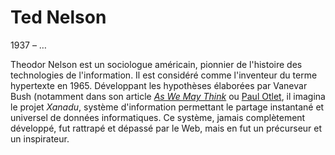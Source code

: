 # Ted Nelson

1937 – …

Theodor Nelson est un sociologue américain, pionnier de l'histoire des technologies de l'information. Il est considéré comme l'inventeur du terme hypertexte en 1965. Développant les hypothèses élaborées par Vanevar Bush (notamment dans son article *[As We May Think](http://www.softphd.com/these/traduction/vannevar-bush-as-we-may-think)* ou [Paul Otlet](https://fr.wikipedia.org/wiki/Paul_Otlet), il imagina le projet *Xanadu*, système d'information permettant le partage instantané et universel de données informatiques. Ce système, jamais complètement développé, fut rattrapé et dépassé par le Web, mais en fut un précurseur et un inspirateur.